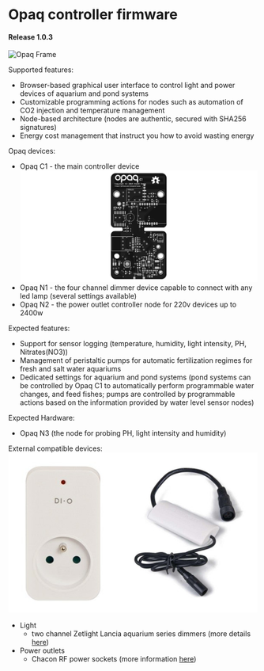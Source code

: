 # Opaq controller firmware
#### Release 1.0.3

![Opaq Frame](/tools/images/opaq_framev103.png?raw=true "Opaq Frame")

Supported features:
- Browser-based graphical user interface to control light and power devices of aquarium and pond systems
- Customizable programming actions for nodes such as automation of CO2 injection and temperature management
- Node-based architecture (nodes are authentic, secured with SHA256 signatures)
- Energy cost management that instruct you how to avoid wasting energy

Opaq devices:
- Opaq C1 - the main controller device ![Opaq C1 Frame](/hardware/opac_c1/v1.0/opaqc1_board_top.jpg?raw=true "Opaq C1 Frame")
- Opaq N1 - the four channel dimmer device capable to connect with any led lamp (several settings available)
- Opaq N2 - the power outlet controller node for 220v devices up to 2400w

Expected features:
- Support for sensor logging (temperature, humidity, light intensity, PH, Nitrates(NO3))
- Management of peristaltic pumps for automatic fertilization regimes for fresh and salt water aquariums
- Dedicated settings for aquarium and pond systems (pond systems can be controlled by Opaq C1 to automatically perform programmable water changes, and feed fishes; pumps are controlled by programmable actions based on the information provided by water level sensor nodes)

Expected Hardware:
- Opaq N3 (the node for probing PH, light intensity and humidity)

External compatible devices:
![Opaq Frame](/tools/images/lp_sample.jpeg?raw=true "Opaq Frame")
- Light
  * two channel Zetlight Lancia aquarium series dimmers (more details [here](http://www.zetlight.com/))
- Power outlets
  * Chacon RF power sockets (more information [here](http://www.chacon.be/))




